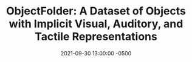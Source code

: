 ---
layout: post
title: "ObjectFolder: A Dataset of Objects with Implicit Visual, Auditory, and Tactile Representations"
authors: Ruohan Gao, Yen-Yu Chang, Shivani Mall, L. Fei-Fei, Jiajun Wu
venue: CoRL 2021
published: 2021-
link: https://arxiv.org/abs/2109.07991
date: 2021-09-30 13:00:00 -0500
location: Online
leader: Xiaohan Zhang
tags:
- Learning and Planning
---